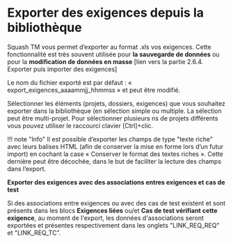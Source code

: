 # Exporter des exigences depuis la bibliothèque


Squash TM vous permet d’exporter au format .xls vos exigences. Cette fonctionnalité est très souvent utilisée pour **la sauvegarde de données** ou pour la **modification de données en masse** [lien vers la partie 2.6.4. Exporter puis importer des exigences]

Le nom du fichier exporté est par défaut : « export_exigences_aaaammjj_hhmmss » et peut être modifié.

Sélectionner les éléments (projets, dossiers, exigences) que vous souhaitez exporter dans la bibliothèque (en sélection simple ou multiple. La sélection peut être multi-projet. 
Pour sélectionner plusieurs ns de projets différents vous pouvez utiliser le raccourci clavier [Ctrl]+clic.

!!! note "Info"
	Il est possible d’exporter les champs de type "texte riche" avec leurs balises HTML (afin de conserver la mise en forme lors d’un futur import)  en cochant la case « Conserver le format des textes riches ». Cette dernière peut être décochée, dans le but de faciliter la lecture des champs dans  l’export.


**Exporter des exigences avec des associations entres exigences et cas de test**

Si des associations entre exigences ou avec des cas de test existent et sont présents dans les blocs **Exigences liées** ou/et **Cas de test vérifiant cette exigence**, au moment de l'export, les données d'associations seront exportées et présentes respectivement dans les onglets "LINK_REQ_REQ" et "LINK_REQ_TC".
<!--stackedit_data:
eyJoaXN0b3J5IjpbMTc5MDg1NDAzMiwyMTMwMzkyNzAsODAwMz
A2MzU2LDQ0NTQ3NDc0NywtMTg0ODY4MzcxNiwtMjE0MTg0NzE5
MiwtMTcxNDQ2Mjc0MiwxMDg1MjA5MjQ4LC0xOTg2MTAwMzM4LC
0xODg5NzIwMTA3LDE5MjkzMzcwNTcsMTcwNzgzNzc3MSwtMTM1
NDgyOTE5MF19
-->